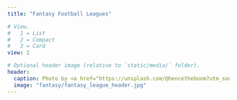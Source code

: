 ```yaml
---
title: "Fantasy Football Leagues"

# View.
#   1 = List
#   2 = Compact
#   3 = Card
view: 2

# Optional header image (relative to `static/media/` folder).
header:
  caption: Photo by <a href="https://unsplash.com/@hencetheboom?utm_source=unsplash&utm_medium=referral&utm_content=creditCopyText">Adrian Curiel</a> on <a href="https://unsplash.com/@hencetheboom?utm_source=unsplash&utm_medium=referral&utm_content=creditCopyText">Unsplash</a>
  image: "fantasy/fantasy_league_header.jpg"
---
```


